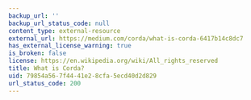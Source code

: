 ```yaml
---
backup_url: ''
backup_url_status_code: null
content_type: external-resource
external_url: https://medium.com/corda/what-is-corda-6417b14c8dc7
has_external_license_warning: true
is_broken: false
license: https://en.wikipedia.org/wiki/All_rights_reserved
title: What is Corda?
uid: 79854a56-7f44-41e2-8cfa-5ecd40d2d829
url_status_code: 200
---
```

